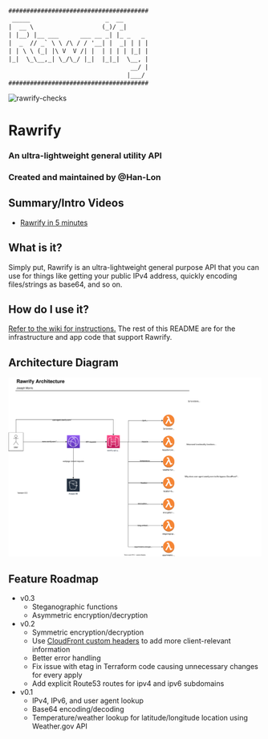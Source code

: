     #######################################
     _____                     _  __
    |  __ \                   (_)/ _|
    | |__) |__ ___      ___ __ _| |_ _   _
    |  _  // _` \ \ /\ / / '__| |  _| | | |
    | | \ \ (_| |\ V  V /| |  | | | | |_| |
    |_|  \_\__,_| \_/\_/ |_|  |_|_|  \__, |
                                      __/ |
                                     |___/
    #######################################

![rawrify-checks](https://github.com/Han-Lon/rawrify/actions/workflows/rawrify-checks.yml/badge.svg?branch=0.2-dev)

# Rawrify
### An ultra-lightweight general utility API
### Created and maintained by @Han-Lon

## Summary/Intro Videos
- [Rawrify in 5 minutes](https://www.youtube.com/watch?v=OSPcVrEH7Ms)

## What is it?
Simply put, Rawrify is an ultra-lightweight general purpose API that you can use for
things like getting your public IPv4 address, quickly encoding files/strings as base64, and so on.

## How do I use it?
[Refer to the wiki for instructions.](https://github.com/Han-Lon/rawrify/wiki) 
The rest of this README are for the infrastructure and app code that support Rawrify.


## Architecture Diagram
![architecture_diagram](docs/architecture_diagram.svg)


## Feature Roadmap
- v0.3
  - Steganographic functions
  - Asymmetric encryption/decryption
- v0.2
  - Symmetric encryption/decryption
  - Use [CloudFront custom headers](https://docs.aws.amazon.com/AmazonCloudFront/latest/DeveloperGuide/using-cloudfront-headers.html) to add more client-relevant information 
  - Better error handling
  - Fix issue with etag in Terraform code causing unnecessary changes for every apply
  - Add explicit Route53 routes for ipv4 and ipv6 subdomains
- v0.1
  - IPv4, IPv6, and user agent lookup
  - Base64 encoding/decoding
  - Temperature/weather lookup for latitude/longitude location using Weather.gov API
